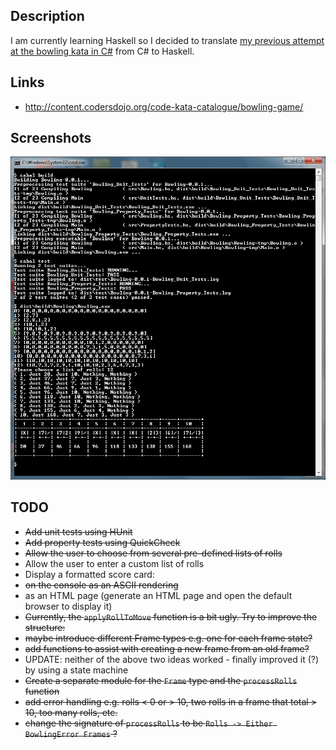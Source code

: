 ## Description

I am currently learning Haskell so I decided to translate [my previous attempt at the bowling kata in C#](https://github.com/taylorjg/BowlingKata) from C# to Haskell.

## Links

* http://content.codersdojo.org/code-kata-catalogue/bowling-game/

## Screenshots

![Screenshot](https://raw.githubusercontent.com/taylorjg/Bowling_Haskell/master/Images/Screenshot.png "Screenshot")

## TODO

* ~~Add unit tests using HUnit~~
* ~~Add property tests using QuickCheck~~
* ~~Allow the user to choose from several pre-defined lists of rolls~~
* Allow the user to enter a custom list of rolls
* Display a formatted score card:
 * ~~on the console as an ASCII rendering~~
 * as an HTML page (generate an HTML page and open the default browser to display it)
* ~~Currently, the <code>applyRollToMove</code> function is a bit ugly. Try to improve the structure:~~
 * ~~maybe introduce different Frame types e.g. one for each frame state?~~
 * ~~add functions to assist with creating a new frame from an old frame?~~
 * UPDATE: neither of the above two ideas worked - finally improved it (?) by using a state machine
* ~~Create a separate module for the <code>Frame</code> type and the <code>processRolls</code> function~~
* ~~add error handling e.g. rolls < 0 or > 10, two rolls in a frame that total > 10, too many rolls, etc.~~
 * ~~change the signature of <code>processRolls</code> to be <code>Rolls -> Either BowlingError Frames</code> ?~~
